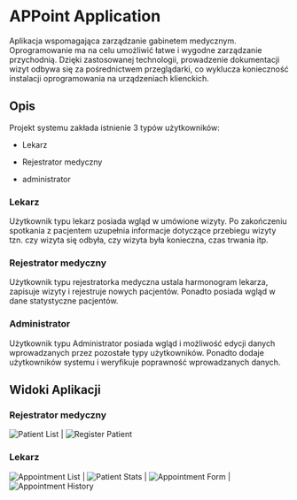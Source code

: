 # APPoint Application
Aplikacja wspomagająca zarządzanie gabinetem medycznym. Oprogramowanie ma na celu umożliwić łatwe i wygodne zarządzanie przychodnią. Dzięki zastosowanej technologii, prowadzenie dokumentacji wizyt odbywa się za pośrednictwem przeglądarki, co wyklucza konieczność instalacji oprogramowania na urządzeniach klienckich. 

## Opis 

Projekt systemu zakłada istnienie 3 typów użytkowników: 

- Lekarz 

- Rejestrator medyczny 

- administrator 

### Lekarz

Użytkownik typu lekarz posiada wgląd w umówione wizyty. Po zakończeniu spotkania z pacjentem uzupełnia informacje dotyczące przebiegu wizyty tzn. czy wizyta się odbyła, czy wizyta była konieczna, czas trwania itp. 

### Rejestrator medyczny

Użytkownik typu rejestratorka medyczna ustala harmonogram lekarza, zapisuje wizyty i rejestruje nowych pacjentów. Ponadto posiada wgląd w dane statystyczne pacjentów.  

### Administrator 

Użytkownik typu Administrator posiada wgląd i możliwość edycji danych wprowadzanych przez pozostałe typy użytkowników. Ponadto dodaje użytkowników systemu i weryfikuje poprawność wprowadzanych danych.  

## Widoki Aplikacji

### Rejestrator medyczny

![Patient List](https://media.discordapp.net/attachments/971451503275569223/974207922349441074/unknown.png?width=234&height=443) | ![Register Patient](https://media.discordapp.net/attachments/971451503275569223/974207999159705661/unknown.png?width=234&height=443)

### Lekarz


![Appointment List](https://media.discordapp.net/attachments/971448906523238523/974214876006342656/unknown.png?width=234&height=443) | ![Patient Stats](https://media.discordapp.net/attachments/971448906523238523/974214875431706694/unknown.png?width=234&height=443) | ![Appointment Form](https://media.discordapp.net/attachments/971448906523238523/974214875029073950/unknown.png?width=234&height=443) | ![Appointment History](https://media.discordapp.net/attachments/971448906523238523/974214875767275540/unknown.png?width=234&height=443)












